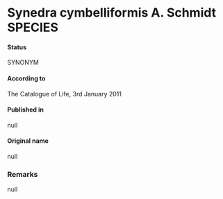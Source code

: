 Synedra cymbelliformis A. Schmidt SPECIES
=======

#### Status
SYNONYM

#### According to
The Catalogue of Life, 3rd January 2011

#### Published in
null

#### Original name
null

### Remarks
null